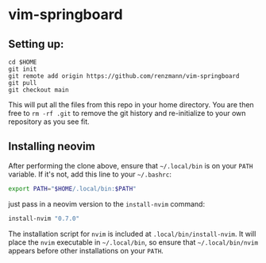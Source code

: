 # vim-springboard

## Setting up:

```
cd $HOME
git init
git remote add origin https://github.com/renzmann/vim-springboard
git pull
git checkout main
```

This will put all the files from this repo in your home directory. You are then
free to `rm -rf .git` to remove the git history and re-initialize to your own
repository as you see fit.

## Installing neovim

After performing the clone above, ensure that `~/.local/bin` is on your `PATH`
variable. If it's not, add this line to your `~/.bashrc`:

```sh
export PATH="$HOME/.local/bin:$PATH"
```

just pass in a neovim version to the `install-nvim` command:

```sh
install-nvim "0.7.0"
```

The installation script for `nvim` is included at `.local/bin/install-nvim`.
It will place the `nvim` executable in `~/.local/bin`, so ensure that
`~/.local/bin/nvim` appears before other installations on your `PATH`.
